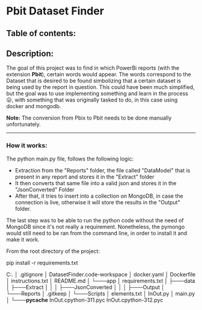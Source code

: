 # Pbit Dataset Finder

## Table of contents:

## Description:
The goal of this project was to find in which PowerBi reports (with the extension **Pbit**), certain words would appear. The words correspond to the Dataset that is desired to be found simbolizing that a certain dataset is being used by the report in question. This could have been much simplified, but the goal was to use implementing something and learn in the process :stuck_out_tongue:, with something that was originally tasked to do, in this case using docker and mongodb.

**Note:** The conversion from Pbix to Pbit needs to be done manually unfortunately.

---

### How it works:

The python main.py file, follows the following logic:

- Extraction from the "Reports" folder, the file called "DataModel" that is present in any report and stores it in the "Extract" folder
- It then converts that same file into a valid json and stores it in the "JsonConverted" Folder 
- After that, it tries to insert into a collection on MongoDB, in case the connection is live, otherwise it will store the results in the "Output" folder.

The last step was to be able to run the python code without the need of MongoDB since it's not really a requirement. Nonetheless, the pymongo would still need to be ran from the command line, in order to install it and make it work.

From the root directory of the project:

pip install -r requirements.txt 


C:.
│   .gitignore
│   DatasetFinder.code-workspace
│   docker.yaml
│   Dockerfile
│   instructions.txt
│   README.md
│
└───app
    │   requirements.txt
    │
    ├───data
    │   ├───Extract
    │   │
    │   ├───JsonConverted
    │   │
    │   ├───Output
    │   └───Reports
    │           .gitkeep
    │
    └───Scripts
        │   elements.txt
        │   InOut.py
        │   main.py
        │
        └───__pycache__
                InOut.cpython-311.pyc
                InOut.cpython-312.pyc
                